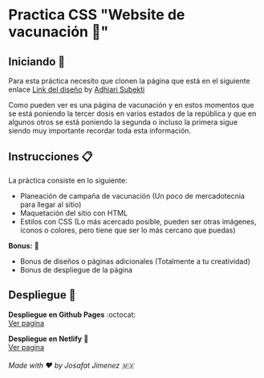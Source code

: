 # Practica CSS "**Website de vacunación** :syringe:"


## Iniciando :rocket:

Para esta práctica necesito que clonen la página que está en el siguiente enlace [Link del diseño](https://github.com/LaunchX-InnovaccionVirtual/FrontEnd-Mision/blob/main/03%20-%20CSS/practica/landingVacunaci%C3%B3n.png) by [Adhiari Subekti](https://dribbble.com/Adhiari_is)

Como pueden ver es una página de vacunación y en estos momentos que se está poniendo la tercer dosis en varios estados de la república y que en algunos otros se está poniendo la segunda o incluso la primera sigue siendo muy importante recordar toda esta información.

## Instrucciones :clipboard:
La práctica consiste en lo siguiente:

* Planeación de campaña de vacunación (Un poco de mercadotecnia para llegar al sitio)
* Maquetación del sitio con HTML
* Estilos con CSS (Lo más acercado posible, pueden ser otras imágenes, íconos o colores, pero tiene que ser lo más cercano que puedas)


**Bonus:** :bookmark_tabs:

* Bonus de diseños o páginas adicionales (Totalmente a tu creatividad)
* Bonus de despliegue de la página


## Despliegue :satellite:

**Despliegue en Github Pages** :octocat: <br>
[Ver pagina](https://josafatjimenezb.github.io/Vacunacion-website/)


**Despliegue en Netlify** :diamond_shape_with_a_dot_inside: <br>
[Ver pagina](https://vacunacion-website.netlify.app/)


###### Made with :heart: by Josafat Jimenez :mexico: